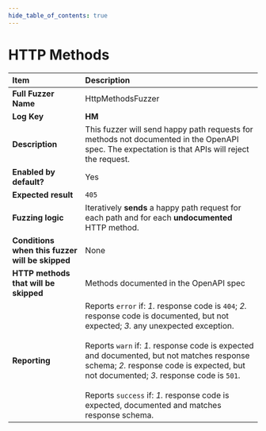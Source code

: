 ```yaml
--- 
hide_table_of_contents: true
---
```


# HTTP Methods

| Item                                            | Description                                                                                                                                                                                                                                                                                                                                                                                                                                 |
|:------------------------------------------------|:--------------------------------------------------------------------------------------------------------------------------------------------------------------------------------------------------------------------------------------------------------------------------------------------------------------------------------------------------------------------------------------------------------------------------------------------|
| **Full Fuzzer Name**                            | HttpMethodsFuzzer                                                                                                                                                                                                                                                                                                                                                                                                                           |
| **Log Key**                                     | **HM**                                                                                                                                                                                                                                                                                                                                                                                                                                      |
| **Description**                                 | This fuzzer will send happy path requests for methods not documented in the OpenAPI spec. The expectation is that APIs will reject the request.                                                                                                                                                                                                                                                                                             |
| **Enabled by default?**                         | Yes                                                                                                                                                                                                                                                                                                                                                                                                                                         |
| **Expected result**                             | `405`                                                                                                                                                                                                                                                                                                                                                                                                                                       |
| **Fuzzing logic**                               | Iteratively **sends** a happy path request for each path and for each **undocumented** HTTP method.                                                                                                                                                                                                                                                                                                                                         |
| **Conditions when this fuzzer will be skipped** | None                                                                                                                                                                                                                                                                                                                                                                                                                                        |
| **HTTP methods that will be skipped**           | Methods documented in the OpenAPI spec                                                                                                                                                                                                                                                                                                                                                                                                      |
| **Reporting**                                   | Reports `error` if: *1.* response code is `404`; *2.* response code is documented, but not expected; *3.* any unexpected exception. <br/><br/> Reports `warn` if: *1.* response code is expected and documented, but not matches response schema; *2.* response code is expected, but not documented; *3.* response code is `501`. <br/><br/> Reports `success` if: *1.* response code is expected, documented and matches response schema. | 
